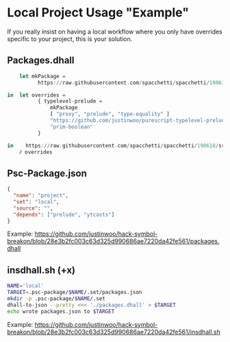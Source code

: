 # Local Project Usage "Example"

If you really insist on having a local workflow where you only have overrides specific to your project, this is your solution.

## Packages.dhall

```hs
    let mkPackage =
          https://raw.githubusercontent.com/spacchetti/spacchetti/190618/src/mkPackage.dhall

in  let overrides =
          { typelevel-prelude =
              mkPackage
              [ "proxy", "prelude", "type-equality" ]
              "https://github.com/justinwoo/purescript-typelevel-prelude.git"
              "prim-boolean"
          }

in    https://raw.githubusercontent.com/spacchetti/spacchetti/190618/src/packages.dhall
    ⫽ overrides
```

## Psc-Package.json

```json
{
  "name": "project",
  "set": "local",
  "source": "",
  "depends": ["prelude", "ytcasts"]
}
```

Example: <https://github.com/justinwoo/hack-symbol-breakon/blob/28e3b2fc003c63d325d990686ae7220da42fe561/packages.dhall>

## insdhall.sh (+x)

```sh
NAME='local'
TARGET=.psc-package/$NAME/.set/packages.json
mkdir -p .psc-package/$NAME/.set
dhall-to-json --pretty <<< './packages.dhall' > $TARGET
echo wrote packages.json to $TARGET
```

Example: <https://github.com/justinwoo/hack-symbol-breakon/blob/28e3b2fc003c63d325d990686ae7220da42fe561/insdhall.sh>
